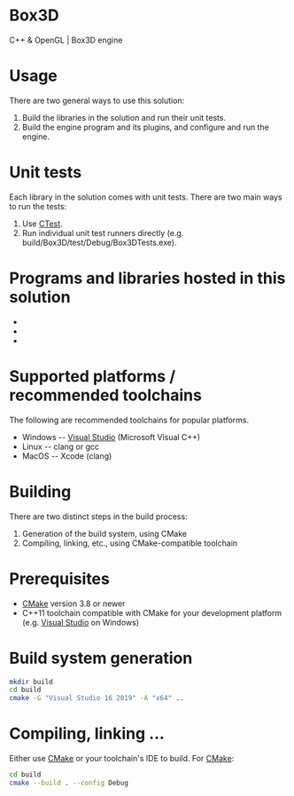 # Box3D
C++ &amp; OpenGL | Box3D engine

# Usage
There are two general ways to use this solution:
1. Build the libraries in the solution and run their unit tests.
2. Build the engine program and its plugins, and configure and run the engine.

# Unit tests
Each library in the solution comes with unit tests. There are two main ways to run the tests:
1. Use [CTest](https://cmake.org/cmake/help/latest/module/CTest.html).
2. Run individual unit test runners directly (e.g. build/Box3D/test/Debug/Box3DTests.exe).

# Programs and libraries hosted in this solution
* 
*
*
# Supported platforms / recommended toolchains
The following are recommended toolchains for popular platforms.
* Windows -- [Visual Studio](https://www.visualstudio.com/) (Microsoft Visual C++)
* Linux -- clang or gcc
* MacOS -- Xcode (clang)

# Building
There are two distinct steps in the build process:
1. Generation of the build system, using CMake   
2. Compiling, linking, etc., using CMake-compatible toolchain

# Prerequisites
* [CMake](https://cmake.org/) version 3.8 or newer
* C++11 toolchain compatible with CMake for your development platform (e.g. [Visual Studio](https://www.visualstudio.com/) on Windows)
# Build system generation 
```bash
mkdir build
cd build
cmake -G "Visual Studio 16 2019" -A "x64" ..
```

# Compiling, linking ...
Either use [CMake](https://cmake.org/) or your toolchain's IDE to build.
For [CMake](https://cmake.org/):

```bash
cd build
cmake --build . --config Debug
```